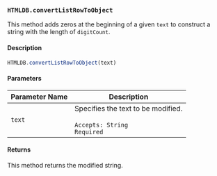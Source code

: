 ### `HTMLDB.convertListRowToObject`

This method adds zeros at the beginning of a given `text` to construct a string with the length of `digitCount`.

#### Description

```javascript
HTMLDB.convertListRowToObject(text)
```

#### Parameters

| Parameter Name             | Description                               |
| -------------------------- | ----------------------------------------- |
| `text` | Specifies the text to be modified.<br><br>`Accepts: String`<br>`Required` |

#### Returns

This method returns the modified string.